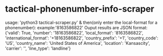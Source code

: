 # tactical-phonenumber-info-scraper
usage: 'python3 tactical-scraper.py' &amp; then(only enter the local-format for a phonenumber): example:'8163586822' Ouput results are JSON format: {'valid': True, 'number': '18163586822', 'local_format': '8163586822', 'international_format': '+18163586822', 'country_prefix': '+1', 'country_code': 'US', 'country_name': 'United States of America', 'location': 'Kansascity', 'carrier': '', 'line_type': 'landline'}
